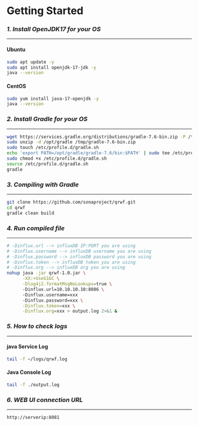# Getting Started

### _1. Install OpenJDK17 for your OS_

------------

#### Ubuntu

```bash
sudo apt update -y
sudo apt install openjdk-17-jdk -y
java --version

```

#### CentOS

```bash
sudo yum install java-17-openjdk -y
java --version
```

### _2. Install Gradle for your OS_

------------

```bash
wget https://services.gradle.org/distributions/gradle-7.6-bin.zip -P /tmp
sudo unzip -d /opt/gradle /tmp/gradle-7.6-bin.zip
sudo touch /etc/profile.d/gradle.sh
echo 'export PATH=/opt/gradle/gradle-7.6/bin:$PATH' | sudo tee /etc/profile.d/gradle.sh
sudo chmod +x /etc/profile.d/gradle.sh
source /etc/profile.d/gradle.sh
gradle
```

### _3. Compiling with Gradle_

------------
```bash
git clone https://github.com/sonaproject/qrwf.git
cd qrwf
gradle clean build
```

### _4. Run compiled file_

------------

```bash
# -Dinflux.url --> influxDB IP:PORT you are using
# -Dinflux.username --> influxDB username you are using
# -Dinflux.password --> influxDB password you are using
# -Dinflux.token --> influxDB token you are using
# -Dinflux.org --> influxDB org you are using
nohup java -jar qrwf-1.0.jar \
      -XX:+UseG1GC \
      -Dlog4j2.formatMsgNoLookups=true \ 
      -Dinflux.url=10.10.10.10:8086 \ 
      -Dinflux.username=xxx  
      -Dinflux.password=xxx \
      -Dinflux.token=xxx \
      -Dinflux.org=xxx > output.log 2>&1 &
```

### _5. How to check logs_

------------

#### java Service Log
```bash
tail -f ~/logs/qrwf.log
```

#### Java Console Log
```bash
tail -f ./output.log
```

### _6. WEB UI connection URL_

------------
```shell
http://serverip:8081
```
